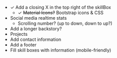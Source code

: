 - ✓ Add a closing X in the top right of the skillBox
  - ✓ ~~Material Icons?~~ Bootstrap icons & CSS
- Social media realtime stats
  - Scrolling number? (up to down, down to up?)
- Add a longer backstory?
- Projects
- Add contact information
- Add a footer
- Fill skill boxes with information (mobile-friendly)
